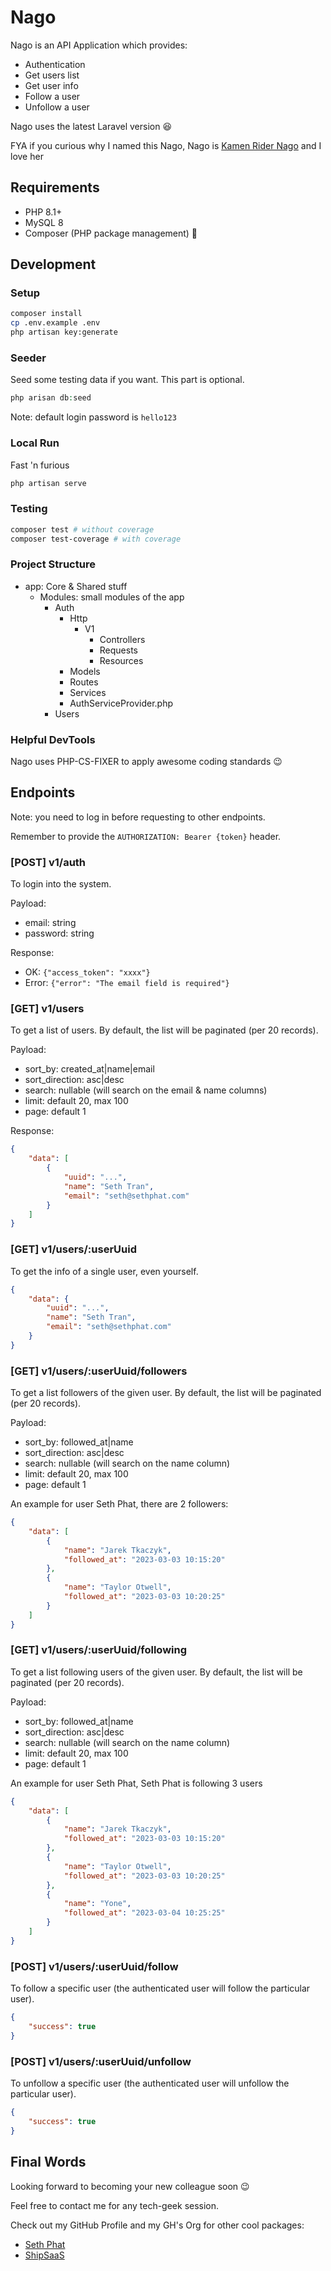 # Nago

Nago is an API Application which provides:

- Authentication
- Get users list
- Get user info
- Follow a user
- Unfollow a user

Nago uses the latest Laravel version 😆

FYA if you curious why I named this Nago, Nago is [Kamen Rider Nago](https://kamenrider.fandom.com/wiki/Neon_Kurama) and I love her 

## Requirements
- PHP 8.1+
- MySQL 8
- Composer (PHP package management)
🫣
## Development

### Setup

```bash
composer install
cp .env.example .env
php artisan key:generate
```

### Seeder

Seed some testing data if you want. This part is optional.

```php
php arisan db:seed
```

Note: default login password is `hello123`

### Local Run

Fast 'n furious

```bash
php artisan serve
```

### Testing

```bash
composer test # without coverage
composer test-coverage # with coverage
```

### Project Structure

- app: Core & Shared stuff
  - Modules: small modules of the app
    - Auth
      - Http
        - V1
          - Controllers
          - Requests
          - Resources
      - Models
      - Routes
      - Services
      - AuthServiceProvider.php
    - Users

### Helpful DevTools

Nago uses PHP-CS-FIXER to apply awesome coding standards 😉

## Endpoints

Note: you need to log in before requesting to other endpoints.

Remember to provide the `AUTHORIZATION: Bearer {token}` header.

### [POST] v1/auth

To login into the system.

Payload: 

- email: string
- password: string

Response:

- OK: `{"access_token": "xxxx"}`
- Error: `{"error": "The email field is required"}`

### [GET] v1/users

To get a list of users. By default, the list will be paginated (per 20 records).

Payload:

- sort_by: created_at|name|email
- sort_direction: asc|desc
- search: nullable (will search on the email & name columns)
- limit: default 20, max 100
- page: default 1

Response:

```json
{
    "data": [
        {
            "uuid": "...",
            "name": "Seth Tran",
            "email": "seth@sethphat.com"
        }
    ]
}
```

### [GET] v1/users/:userUuid

To get the info of a single user, even yourself.

```json
{
    "data": {
        "uuid": "...",
        "name": "Seth Tran",
        "email": "seth@sethphat.com"
    }
}
```

### [GET] v1/users/:userUuid/followers

To get a list followers of the given user. By default, the list will be paginated (per 20 records).

Payload:

- sort_by: followed_at|name
- sort_direction: asc|desc
- search: nullable (will search on the name column)
- limit: default 20, max 100
- page: default 1

An example for user Seth Phat, there are 2 followers:

```json
{
    "data": [
        {
            "name": "Jarek Tkaczyk",
            "followed_at": "2023-03-03 10:15:20"
        },
        {
            "name": "Taylor Otwell",
            "followed_at": "2023-03-03 10:20:25"
        }
    ]
}
```

### [GET] v1/users/:userUuid/following

To get a list following users of the given user. By default, the list will be paginated (per 20 records).

Payload:

- sort_by: followed_at|name
- sort_direction: asc|desc
- search: nullable (will search on the name column)
- limit: default 20, max 100
- page: default 1

An example for user Seth Phat, Seth Phat is following 3 users

```json
{
    "data": [
        {
            "name": "Jarek Tkaczyk",
            "followed_at": "2023-03-03 10:15:20"
        },
        {
            "name": "Taylor Otwell",
            "followed_at": "2023-03-03 10:20:25"
        },
        {
            "name": "Yone",
            "followed_at": "2023-03-04 10:25:25"
        }
    ]
}
```

### [POST] v1/users/:userUuid/follow

To follow a specific user (the authenticated user will follow the particular user).

```json
{
    "success": true
}
```

### [POST] v1/users/:userUuid/unfollow

To unfollow a specific user (the authenticated user will unfollow the particular user).

```json
{
    "success": true
}
```

## Final Words

Looking forward to becoming your new colleague soon 😉

Feel free to contact me for any tech-geek session.

Check out my GitHub Profile and my GH's Org for other cool packages:

- [Seth Phat](https://github.com/sethsandaru)
- [ShipSaaS](https://github.com/shipsaas)

